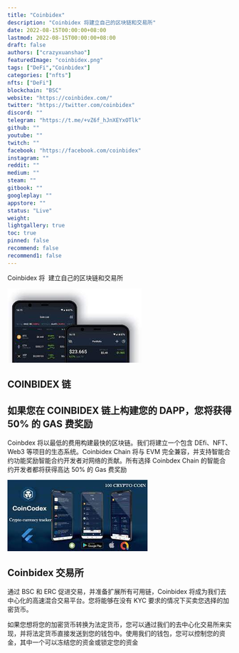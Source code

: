 ```yaml
---
title: "Coinbidex"
description: "Coinbidex 将建立自己的区块链和交易所"
date: 2022-08-15T00:00:00+08:00
lastmod: 2022-08-15T00:00:00+08:00
draft: false
authors: ["crazyxuanshao"]
featuredImage: "coinbidex.png"
tags: ["DeFi","Coinbidex"]
categories: ["nfts"]
nfts: ["DeFi"]
blockchain: "BSC"
website: "https://coinbidex.com/"
twitter: "https://twitter.com/coinbidex"
discord: ""
telegram: "https://t.me/+vZ6f_hJnXEYxOTlk"
github: ""
youtube: ""
twitch: ""
facebook: "https://facebook.com/coinbidex"
instagram: ""
reddit: ""
medium: ""
steam: ""
gitbook: ""
googleplay: ""
appstore: ""
status: "Live"
weight: 
lightgallery: true
toc: true
pinned: false
recommend: false
recommend1: false
---
```

<p>Coinbidex 将 &nbsp;建立自己的区块链和交易所</p>

![dasda](dasda.png)

##  COINBIDEX 链 

## 如果您在 COINBIDEX 链上构建您的 DAPP，您将获得 50% 的 GAS 费奖励

Coinbdex 将以最低的费用构建最快的区块链。我们将建立一个包含 DEfi、NFT、Web3 等项目的生态系统。Coinbidex Chain 将与 EVM 完全兼容，并支持智能合约功能奖励智能合约开发者对网络的贡献。所有选择 Coinbdex Chain 的智能合约开发者都将获得高达 50% 的 Gas 费奖励 

![nidsgns](nidsgns.png)

## Coinbidex 交易所

通过 BSC 和 ERC 促进交易，并准备扩展所有可用链，Coinbidex 将成为我们去中心化的高速混合交易平台。您将能够在没有 KYC 要求的情况下买卖您选择的加密货币。

如果您想将您的加密货币转换为法定货币，您可以通过我们的去中心化交易所来实现，并将法定货币直接发送到您的钱包中。使用我们的钱包，您可以控制您的资金，其中一个可以冻结您的资金或锁定您的资金